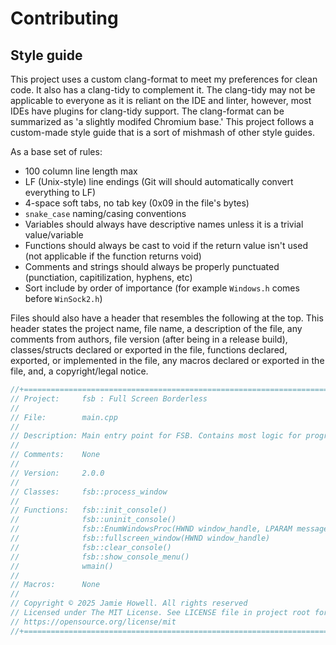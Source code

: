 # Contributing

## Style guide
This project uses a custom clang-format to meet my preferences for clean code. It also has a clang-tidy to complement it. The clang-tidy may not be applicable to everyone as it is reliant on the IDE and linter, however, most IDEs have plugins for clang-tidy support. The clang-format can be summarized as 'a slightly modifed Chromium base.' This project follows a custom-made style guide that is a sort of mishmash of other style guides.

As a base set of rules:
- 100 column line length max
- LF (Unix-style) line endings (Git will should automatically convert everything to LF)
- 4-space soft tabs, no tab key (0x09 in the file's bytes)
- `snake_case` naming/casing conventions
- Variables should always have descriptive names unless it is a trivial value/variable
- Functions should always be cast to void if the return value isn't used (not applicable if the function returns void)
- Comments and strings should always be properly punctuated (punctiation, capitilization, hyphens, etc)
- Sort include by order of importance (for example `Windows.h` comes before `WinSock2.h`)

Files should also have a header that resembles the following at the top. This header states the project name, file name, a description of the file, any comments from authors, file version (after being in a release build), classes/structs declared or exported in the file, functions declared, exported, or implemented in the file, any macros declared or exported in the file, and, a copyright/legal notice.
```cpp
//+=================================================================================================
// Project:     fsb : Full Screen Borderless
//
// File:        main.cpp
//
// Description: Main entry point for FSB. Contains most logic for program.
//
// Comments:    None
//
// Version:     2.0.0
//
// Classes:     fsb::process_window
//
// Functions:   fsb::init_console()
//              fsb::uninit_console()
//              fsb::EnumWindowsProc(HWND window_handle, LPARAM message_param)
//              fsb::fullscreen_window(HWND window_handle)
//              fsb::clear_console()
//              fsb::show_console_menu()
//              wmain()
//
// Macros:      None
//
// Copyright © 2025 Jamie Howell. All rights reserved
// Licensed under The MIT License. See LICENSE file in project root for full license, or, go to
// https://opensource.org/license/mit
//+=================================================================================================
```